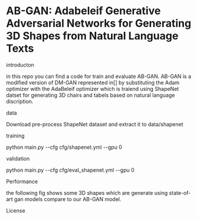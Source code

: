 # AB-GAN: Adabeleif Generative Adversarial Networks for Generating 3D Shapes from Natural Language Texts 
introducton

in this repo you can find a code for train and evaluate AB-GAN.
AB-GAN is a modified version of DM-GAN represented in[] by substituting the Adam optimizer with the AdaBeleif optimizer which is traiend using ShapeNet datset for generating 3D chairs and tabels based on natural language discription.

data

Download pre-process ShapeNet dataset and extract it to data/shapenet

training

python main.py --cfg cfg/shapenet.yml --gpu 0

validation

python main.py --cfg cfg/eval_shapenet.yml --gpu 0

Performance

the following fig shows some 3D shapes which are generate using state-of-art gan models compare to our AB-GAN model. 


License
